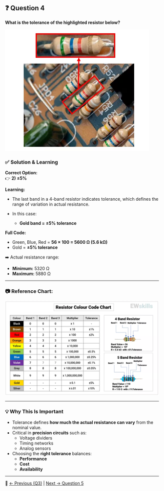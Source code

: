 ## ❓ Question 4  

**What is the tolerance of the highlighted resistor below?**  

![Resistor with Tolerance](<../src/0-10.4ohm-resistor.jpg>)  

### ✅ Solution & Learning  

**Correct Option:**  
👉 **2) ±5%**  

**Learning:**  
- The last band in a 4-band resistor indicates tolerance, which defines the range of variation in actual resistance.

- In this case:

   * **Gold band = ±5% tolerance**  

**Full Code:**  
- Green, Blue, Red = **56 × 100 = 5600 Ω (5.6 kΩ)**  
- Gold = **±5% tolerance**  

➡️ Actual resistance range:  
- **Minimum:** 5320 Ω  
- **Maximum:** 5880 Ω  

---

### 📷 Reference Chart:  
![Resistor Colour Code](<../src/0-Resistor-colour-code-chart.jpg>) 

---

### 💡 Why This Is Important  
- Tolerance defines **how much the actual resistance can vary** from the nominal value.  
- Critical in **precision circuits** such as:  
  - Voltage dividers  
  - Timing networks  
  - Analog sensors  
- Choosing the **right tolerance** balances:  
  - **Performance**  
  - **Cost**  
  - **Availability**  

---

🔗 [← Previous (Q3)](<../1. Resistor Basics/Question.3.md>) | [Next → Question 5](<../1. Resistor Basics/Question.5.md>)  
